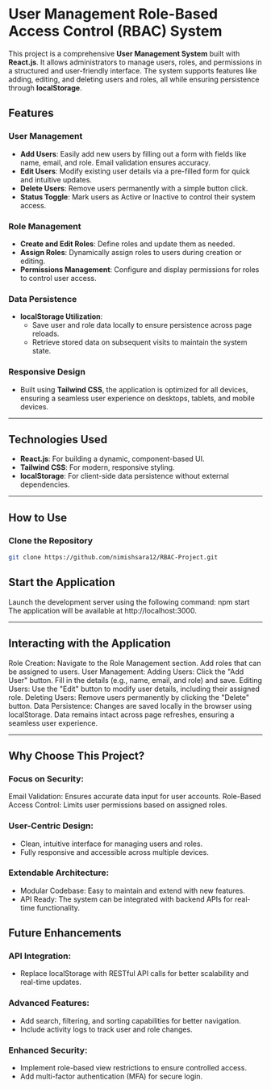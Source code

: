 # User Management Role-Based Access Control (RBAC) System

This project is a comprehensive **User Management System** built with **React.js**. It allows administrators to manage users, roles, and permissions in a structured and user-friendly interface. The system supports features like adding, editing, and deleting users and roles, all while ensuring persistence through **localStorage**.

## Features

### User Management
- **Add Users**: Easily add new users by filling out a form with fields like name, email, and role. Email validation ensures accuracy.
- **Edit Users**: Modify existing user details via a pre-filled form for quick and intuitive updates.
- **Delete Users**: Remove users permanently with a simple button click.
- **Status Toggle**: Mark users as Active or Inactive to control their system access.

### Role Management
- **Create and Edit Roles**: Define roles and update them as needed.
- **Assign Roles**: Dynamically assign roles to users during creation or editing.
- **Permissions Management**: Configure and display permissions for roles to control user access.

### Data Persistence
- **localStorage Utilization**: 
  - Save user and role data locally to ensure persistence across page reloads.
  - Retrieve stored data on subsequent visits to maintain the system state.

### Responsive Design
- Built using **Tailwind CSS**, the application is optimized for all devices, ensuring a seamless user experience on desktops, tablets, and mobile devices.

---

## Technologies Used

- **React.js**: For building a dynamic, component-based UI.
- **Tailwind CSS**: For modern, responsive styling.
- **localStorage**: For client-side data persistence without external dependencies.

---

## How to Use

### Clone the Repository
```bash
git clone https://github.com/nimishsara12/RBAC-Project.git


```
## Start the Application
Launch the development server using the following command:
npm start
The application will be available at http://localhost:3000.

---

## Interacting with the Application
Role Creation:
Navigate to the Role Management section.
Add roles that can be assigned to users.
User Management:
Adding Users:
Click the "Add User" button.
Fill in the details (e.g., name, email, and role) and save.
Editing Users:
Use the "Edit" button to modify user details, including their assigned role.
Deleting Users:
Remove users permanently by clicking the "Delete" button.
Data Persistence:
Changes are saved locally in the browser using localStorage.
Data remains intact across page refreshes, ensuring a seamless user experience.

---

## Why Choose This Project?
### Focus on Security:
Email Validation: Ensures accurate data input for user accounts.
Role-Based Access Control: Limits user permissions based on assigned roles.
### User-Centric Design:
- Clean, intuitive interface for managing users and roles.
- Fully responsive and accessible across multiple devices.
### Extendable Architecture:
- Modular Codebase: Easy to maintain and extend with new features.
- API Ready: The system can be integrated with backend APIs for real-time functionality.


## Future Enhancements
### API Integration:
- Replace localStorage with RESTful API calls for better scalability and real-time updates.
### Advanced Features:
- Add search, filtering, and sorting capabilities for better navigation.
- Include activity logs to track user and role changes.
### Enhanced Security:
- Implement role-based view restrictions to ensure controlled access.
- Add multi-factor authentication (MFA) for secure login.
